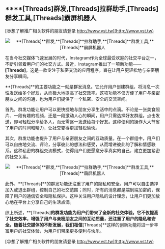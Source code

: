 ## ****[Threads]**群发,**[Threads]**拉群助手,**[Threads]**群发工具,**[Threads]**霸屏机器人**

[😍想了解推广相关软件的朋友请登录 http://www.vst.tw](http://www.vst.tw)

 <center><img src="https://vst.tw/MP4/tuiguang/png/7.png" alt="**[Threads]**群发,**[Threads]**拉群助手,**[Threads]**群发工具,**[Threads]**霸屏机器人"></center>

在当今社交媒体飞速发展的时代，Instagram作为全球最受欢迎的社交平台之一，不断引领着用户们的社交方式。最近，Instagram推出了一项新功能——**[Threads]**，这是一款专注于私密交流的应用程序，旨在让用户更轻松地与亲密朋友分享瞬间。

**[Threads]**的主要功能之一就是群发消息。它允许用户创建群组，将消息一次性发送给多个好友，从而极大地提高了社交效率。这项功能不仅方便了用户与亲密朋友之间的沟通，也为用户们提供了一个私密、安全的交流空间。

首先，群发功能让用户可以更快捷地与朋友分享生活中的点滴。不论是一张美食照片、一段有趣的视频，还是一段激动人心的瞬间，用户只需选择好友群组，点击发送，即可轻松分享给多人，而无需逐一发送给每个好友。这种便利的操作大大节省了用户的时间和精力，让社交变得更加轻松愉快。

其次，群发功能也提升了用户与亲密朋友之间的互动质量。在一个群组中，用户们可以自由地交流、评论，分享彼此的想法和感受，从而增进彼此的了解和情感联系。这种私密的群组交流模式，使得用户们更愿意分享真实的自己，建立更加紧密的社交关系。

 <center><img src="https://vst.tw/MP4/tuiguang/png/4.png" alt="**[Threads]**群发,**[Threads]**拉群助手,**[Threads]**群发工具,**[Threads]**霸屏机器人"></center>

此外，**[Threads]**的群发功能还注重了用户的隐私和安全。用户可以自由选择加入或退出群组，控制自己的社交范围；同时，所有的消息都是端到端加密的，保障了用户的通信安全和隐私保护。这种关注用户隐私的设计理念，让用户们更加放心地在平台上分享自己的生活点滴。

综上所述，**[Threads]**的群发功能为用户们带来了全新的社交体验。它不仅提高了社交效率，增强了用户与亲密朋友之间的互动质量，还注重了用户的隐私和安全。随着社交媒体的不断发展，我们相信**[Threads]**这样的创新功能将进一步丰富用户的社交体验，为用户们带来更多便利与快乐。

[😍想了解推广相关软件的朋友请登录 http://www.vst.tw](http://www.vst.tw)




